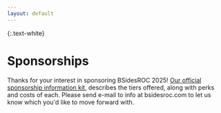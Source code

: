 ```yaml
---
layout: default
---
```

{:.text-white}
# Sponsorships

Thanks for your interest in sponsoring BSidesROC 2025! [Our official sponsorship information kit](/assets/doc/BSidesROC%202025_Sponsor%20Information%20Kit-9.pdf), describes the tiers offered, along with perks and costs of each.  Please send e-mail to info at bsidesroc.com to let us know which you'd like to move forward with.

